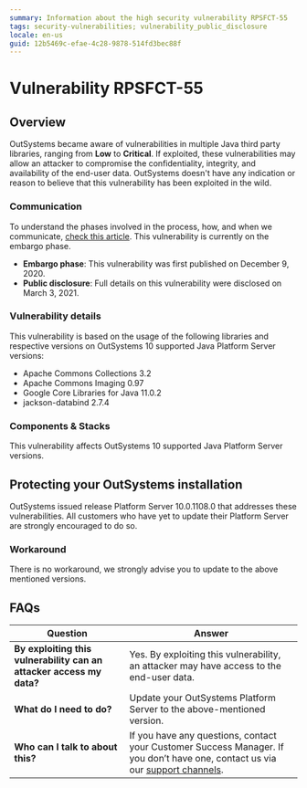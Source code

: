 ```yaml
---
summary: Information about the high security vulnerability RPSFCT-55
tags: security-vulnerabilities; vulnerability_public_disclosure
locale: en-us
guid: 12b5469c-efae-4c28-9878-514fd3bec88f
---
```


# Vulnerability RPSFCT-55

## Overview 

OutSystems became aware of vulnerabilities in multiple Java third party libraries, ranging from **Low** to **Critical**. If exploited, these vulnerabilities may allow an attacker to compromise the confidentiality, integrity, and availability of the end-user data.
OutSystems doesn't have any indication or reason to believe that this vulnerability has been exploited in the wild.

### Communication

To understand the phases involved in the process, how, and when we communicate, [check this article](https://success.outsystems.com/Support/Security/Vulnerabilities). This vulnerability is currently on the embargo phase.

   * **Embargo phase**: This vulnerability was first published on December 9, 2020.
   * **Public disclosure**: Full details on this vulnerability were disclosed on March 3, 2021.

### Vulnerability details

This vulnerability is based on the usage of the following libraries and respective versions on OutSystems 10 supported Java Platform Server versions:

* Apache Commons Collections 3.2
* Apache Commons Imaging 0.97
* Google Core Libraries for Java 11.0.2
* jackson-databind 2.7.4

### Components & Stacks

This vulnerability affects OutSystems 10 supported Java Platform Server versions.

## Protecting your OutSystems installation

OutSystems issued release Platform Server 10.0.1108.0 that addresses these vulnerabilities. All customers who have yet to update their Platform Server are strongly encouraged to do so. 

### Workaround

There is no workaround, we strongly advise you to update to the above mentioned versions.

## FAQs

| Question         | Answer                                             |
|--------------------------------------------------------------------------|---------------------------------------------------------------------------------------------------------------------------------------------------------------------|
| **By exploiting this vulnerability can an attacker access my data?**         | Yes. By exploiting this vulnerability, an attacker may have access to the end-user data.
| **What do I need to do?**                                                | Update your OutSystems Platform Server to the above-mentioned version.            |
| **Who can I talk to about this?**                                        | If you have any questions, contact your Customer Success Manager. If you don’t have one, contact us via our [support channels](https://success.outsystems.com/Support/Enterprise_Customers/OutSystems_Support/01_Contact_OutSystems_technical_support#Contact_Channels). |
